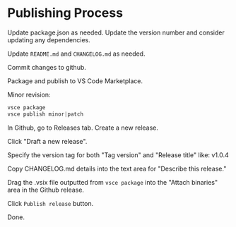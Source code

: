 # Publishing Process

Update package.json as needed. Update the version number and consider updating any dependencies.

Update `README.md` and `CHANGELOG.md` as needed.

Commit changes to github.

Package and publish to VS Code Marketplace.

Minor revision:

```powershell
vsce package
vsce publish minor|patch
```

In Github, go to Releases tab. Create a new release.

Click "Draft a new release".

Specify the version tag for both "Tag version" and "Release title" like: v1.0.4

Copy CHANGELOG.md details into the text area for "Describe this release."

Drag the .vsix file outputted from `vsce package` into the "Attach binaries" area in the Github release.

Click `Publish release` button.

Done.
